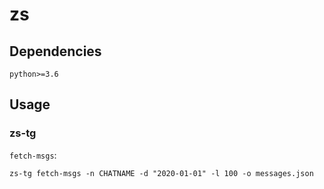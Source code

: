 zs
=======

## Dependencies

`python>=3.6`

## Usage

### zs-tg

`fetch-msgs`:

```
zs-tg fetch-msgs -n CHATNAME -d "2020-01-01" -l 100 -o messages.json
```
